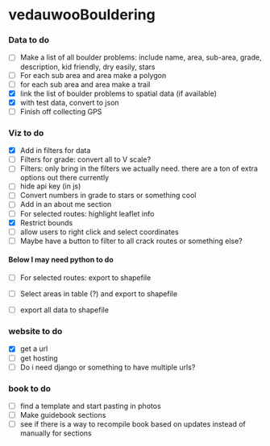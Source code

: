 # vedauwooBouldering

### Data to do
- [ ] Make a list of all boulder problems: include name, area, sub-area, grade, description, kid friendly, dry easily, stars
- [ ] For each sub area and area make a polygon
- [ ] for each sub area and area make a trail
- [x] link the list of boulder problems to spatial data (if available)
- [x] with test data, convert to json
- [ ] Finish off collecting GPS

### Viz to do
- [x] Add in filters for data
- [ ] Filters for grade: convert all to V scale?
- [ ] Filters: only bring in the filters we actually need. there are a ton of extra options out there currently
- [ ] hide api key (in js)
- [ ] Convert numbers in grade to stars or something cool
- [ ] Add in an about me section
- [ ] For selected routes: highlight leaflet info
- [x] Restrict bounds
- [ ] allow users to right click and select coordinates
- [ ] Maybe have a button to filter to all crack routes or something else?

#### Below I may need python to do
- [ ] For selected routes: export to shapefile
- [ ] Select areas in table (?) and export to shapefile
- [ ] export all data to shapefile


### website to do
- [x] get a url
- [ ] get hosting
- [ ] Do i need django or something to have multiple urls?

### book to do
- [ ] find a template and start pasting in photos
- [ ] Make guidebook sections
- [ ] see if there is a way to recompile book based on updates instead of manually for sections
